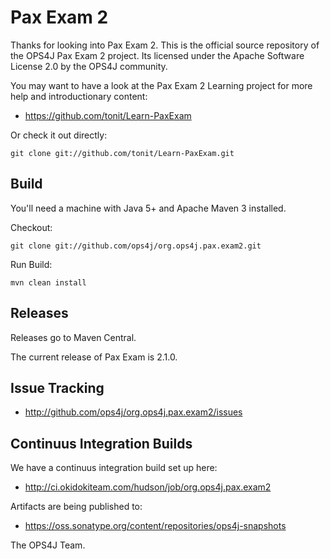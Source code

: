 Pax Exam 2
================================

Thanks for looking into Pax Exam 2.
This is the official source repository of the OPS4J Pax Exam 2 project.
Its licensed under the Apache Software License 2.0 by the OPS4J community.

You may want to have a look at the Pax Exam 2 Learning project for more help and introductionary content:

* <https://github.com/tonit/Learn-PaxExam>

Or check it out directly:

    git clone git://github.com/tonit/Learn-PaxExam.git


## Build

You'll need a machine with Java 5+ and Apache Maven 3 installed.

Checkout:

    git clone git://github.com/ops4j/org.ops4j.pax.exam2.git

Run Build:

    mvn clean install


## Releases

Releases go to Maven Central.

The current release of Pax Exam is 2.1.0.

## Issue Tracking

* <http://github.com/ops4j/org.ops4j.pax.exam2/issues>

## Continuus Integration Builds

We have a continuus integration build set up here:

* <http://ci.okidokiteam.com/hudson/job/org.ops4j.pax.exam2>

Artifacts are being published to:

* <https://oss.sonatype.org/content/repositories/ops4j-snapshots>


The OPS4J Team.
